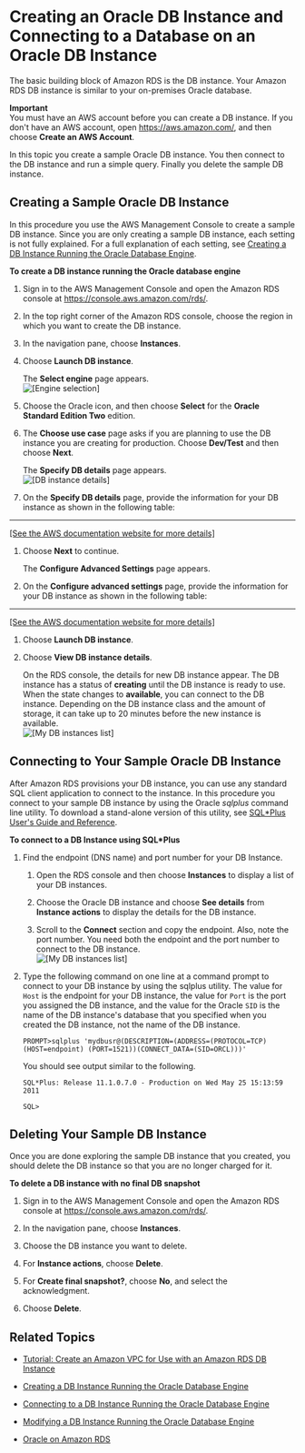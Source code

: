 # Creating an Oracle DB Instance and Connecting to a Database on an Oracle DB Instance<a name="CHAP_GettingStarted.CreatingConnecting.Oracle"></a>

The basic building block of Amazon RDS is the DB instance\. Your Amazon RDS DB instance is similar to your on\-premises Oracle database\. 

**Important**  
You must have an AWS account before you can create a DB instance\. If you don't have an AWS account, open [https://aws\.amazon\.com/](https://aws.amazon.com/), and then choose **Create an AWS Account**\. 

In this topic you create a sample Oracle DB instance\. You then connect to the DB instance and run a simple query\. Finally you delete the sample DB instance\. 

## Creating a Sample Oracle DB Instance<a name="CHAP_GettingStarted.Creating.Oracle"></a>

In this procedure you use the AWS Management Console to create a sample DB instance\. Since you are only creating a sample DB instance, each setting is not fully explained\. For a full explanation of each setting, see [Creating a DB Instance Running the Oracle Database Engine](USER_CreateOracleInstance.md)\. 

**To create a DB instance running the Oracle database engine**

1. Sign in to the AWS Management Console and open the Amazon RDS console at [https://console\.aws\.amazon\.com/rds/](https://console.aws.amazon.com/rds/)\.

1. In the top right corner of the Amazon RDS console, choose the region in which you want to create the DB instance\. 

1. In the navigation pane, choose **Instances**\. 

1. Choose **Launch DB instance**\. 

   The **Select engine** page appears\.   
![\[Engine selection\]](http://docs.aws.amazon.com/AmazonRDS/latest/UserGuide/images/Oracle-Launch01.png)

1. Choose the Oracle icon, and then choose **Select** for the **Oracle Standard Edition Two** edition\. 

1. The **Choose use case** page asks if you are planning to use the DB instance you are creating for production\. Choose **Dev/Test** and then choose **Next**\. 

   The **Specify DB details** page appears\.   
![\[DB instance details\]](http://docs.aws.amazon.com/AmazonRDS/latest/UserGuide/images/Oracle-Launch-SE-02.png)

1. On the **Specify DB details** page, provide the information for your DB instance as shown in the following table:   
****    
[\[See the AWS documentation website for more details\]](http://docs.aws.amazon.com/AmazonRDS/latest/UserGuide/CHAP_GettingStarted.CreatingConnecting.Oracle.html)

1. Choose **Next** to continue\. 

   The **Configure Advanced Settings** page appears\. 

1. On the **Configure advanced settings** page, provide the information for your DB instance as shown in the following table:   
****    
[\[See the AWS documentation website for more details\]](http://docs.aws.amazon.com/AmazonRDS/latest/UserGuide/CHAP_GettingStarted.CreatingConnecting.Oracle.html)

1. Choose **Launch DB instance**\. 

1. Choose **View DB instance details**\. 

   On the RDS console, the details for new DB instance appear\. The DB instance has a status of **creating** until the DB instance is ready to use\. When the state changes to **available**, you can connect to the DB instance\. Depending on the DB instance class and the amount of storage, it can take up to 20 minutes before the new instance is available\.   
![\[My DB instances list\]](http://docs.aws.amazon.com/AmazonRDS/latest/UserGuide/images/Oracle-Launch-SE-05.png)

## Connecting to Your Sample Oracle DB Instance<a name="CHAP_GettingStarted.Connecting.Oracle"></a>

After Amazon RDS provisions your DB instance, you can use any standard SQL client application to connect to the instance\. In this procedure you connect to your sample DB instance by using the Oracle *sqlplus* command line utility\. To download a stand\-alone version of this utility, see [SQL\*Plus User's Guide and Reference](http://download.oracle.com/docs/cd/B19306_01/server.102/b14357/ape.htm)\. 

**To connect to a DB Instance using SQL\*Plus**

1. Find the endpoint \(DNS name\) and port number for your DB Instance\. 

   1. Open the RDS console and then choose **Instances** to display a list of your DB instances\. 

   1. Choose the Oracle DB instance and choose **See details** from **Instance actions** to display the details for the DB instance\. 

   1. Scroll to the **Connect** section and copy the endpoint\. Also, note the port number\. You need both the endpoint and the port number to connect to the DB instance\.   
![\[My DB instances list\]](http://docs.aws.amazon.com/AmazonRDS/latest/UserGuide/images/OracleConnect1.png)

1. Type the following command on one line at a command prompt to connect to your DB instance by using the sqlplus utility\. The value for `Host` is the endpoint for your DB instance, the value for `Port` is the port you assigned the DB instance, and the value for the Oracle `SID` is the name of the DB instance's database that you specified when you created the DB instance, not the name of the DB instance\. 

   ```
   PROMPT>sqlplus 'mydbusr@(DESCRIPTION=(ADDRESS=(PROTOCOL=TCP)(HOST=endpoint) (PORT=1521))(CONNECT_DATA=(SID=ORCL)))'
   ```

   You should see output similar to the following\. 

   ```
   SQL*Plus: Release 11.1.0.7.0 - Production on Wed May 25 15:13:59 2011
       					
   SQL>
   ```

## Deleting Your Sample DB Instance<a name="CHAP_GettingStarted.Deleting.Oracle"></a>

Once you are done exploring the sample DB instance that you created, you should delete the DB instance so that you are no longer charged for it\. 

**To delete a DB instance with no final DB snapshot**

1. Sign in to the AWS Management Console and open the Amazon RDS console at [https://console\.aws\.amazon\.com/rds/](https://console.aws.amazon.com/rds/)\.

1. In the navigation pane, choose **Instances**\.

1. Choose the DB instance you want to delete\.

1. For **Instance actions**, choose **Delete**\.

1. For **Create final snapshot?**, choose **No**, and select the acknowledgment\.

1. Choose **Delete**\. 

## Related Topics<a name="CHAP_GettingStarted.Oracle.Related"></a>

+ [Tutorial: Create an Amazon VPC for Use with an Amazon RDS DB Instance](CHAP_Tutorials.WebServerDB.CreateVPC.md)

+ [Creating a DB Instance Running the Oracle Database Engine](USER_CreateOracleInstance.md)

+ [Connecting to a DB Instance Running the Oracle Database Engine](USER_ConnectToOracleInstance.md)

+ [Modifying a DB Instance Running the Oracle Database Engine](USER_ModifyInstance.Oracle.md)

+ [Oracle on Amazon RDS](CHAP_Oracle.md)